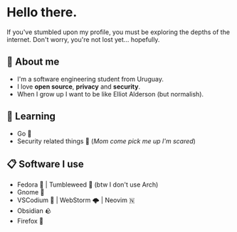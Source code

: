 # Hello there.

If you've stumbled upon my profile, you must be exploring the depths of the internet. Don't worry, you're not lost yet... hopefully.

## 🦆 About me

- I'm a software engineering student from Uruguay.
- I love **open source**, **privacy** and **security**. 
- When I grow up I want to be like Elliot Alderson (but normalish).

## 📖 Learning

- Go 🐹
- Security related things 🔐 (_Mom come pick me up I'm scared_)

## 📋 Software I use

- Fedora 🎩 | Tumbleweed 🦎 (btw I don't use Arch)
- Gnome 🐾
- VSCodium 🪸 | WebStorm 🌩 | Neovim 🇳
- Obsidian 🪨
- Firefox 🦊
